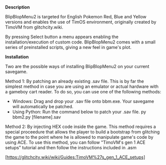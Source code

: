 

**Description**

BlipBlopMenu2 is targeted for English Pokemon Red, Blue and Yellow versions and enables the use of TimOS environment, originally created by TimoVM from glitchcity.wiki.


By pressing Select button a menu appears enabling the installation/execution of custom code.
BlipBlopMenu2 comes with a small series of preinstalled scripts, giving a new feel in game's plot.



**Installation**

Two are the possible ways of installing BlipBlopMenu2 on your current savegame.

Method 1:
By patching an already existing .sav file. This is by far the simplest method in case you are using an emulator or actual hardware with a gameboy cart reader.
To do so, you can use one of the following methods:
- Windows: Drag and drop your .sav file onto bbm.exe. Your savegame will automatically be patched.
- Using Python: Run the command below to patch your .sav file.
py bbm2.py [filename].sav


Method 2:
By injecting HEX code inside the game. This method requires a special proceedure that allows the player to build a bootstrap from glitching the game to the point where he is allowed to manipulate game's code by using ACE.
To use this method, you can follow "TimoVM's gen 1 ACE setups" tutorial and then follow the instructions included in .asm 

[https://glitchcity.wiki/wiki/Guides:TimoVM%27s_gen_1_ACE_setups]
